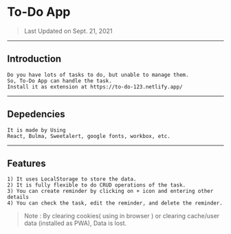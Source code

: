 # To-Do App

> Last Updated on Sept. 21, 2021
---
## Introduction
    Do you have lots of tasks to do, but unable to manage them.
    So, To-Do App can handle the task.
    Install it as extension at https://to-do-123.netlify.app/
---
## Depedencies 
    It is made by Using 
    React, Bulma, Sweetalert, google fonts, workbox, etc.
---
## Features
    1) It uses LocalStorage to store the data.
    2) It is fully flexible to do CRUD operations of the task.
    3) You can create reminder by clicking on + icon and entering other details
    4) You can check the task, edit the reminder, and delete the reminder.

> Note : By clearing cookies( using in browser ) or clearing cache/user data (installed as PWA),
> Data is lost.
